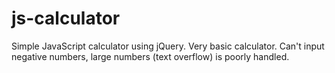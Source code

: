 # js-calculator
Simple JavaScript  calculator using jQuery.
Very basic calculator. Can't input negative numbers, large numbers (text overflow) is poorly handled. 
